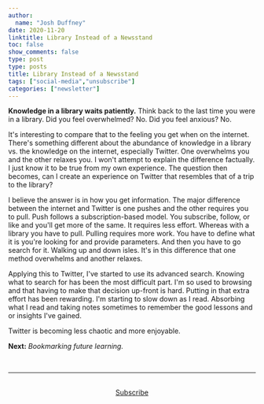 ```yaml
---
author:
  name: "Josh Duffney"
date: 2020-11-20
linktitle: Library Instead of a Newsstand
toc: false
show_comments: false
type: post
type: posts
title: Library Instead of a Newsstand
tags: ["social-media","unsubscribe"]
categories: ["newsletter"]
---
```


**Knowledge in a library waits patiently.** Think back to the last time you were in a library. Did you feel overwhelmed? No. Did you feel anxious? No.

It's interesting to compare that to the feeling you get when on the internet. There's something different about the abundance of knowledge in a library vs. the knowledge on the internet, especially Twitter. One overwhelms you and the other relaxes you. I won't attempt to explain the difference factually. I just know it to be true from my own experience. The question then becomes, can I create an experience on Twitter that resembles that of a trip to the library?

I believe the answer is in how you get information. The major difference between the internet and Twitter is one pushes and the other requires you to pull. Push follows a subscription-based model. You subscribe, follow, or like and you'll get more of the same. It requires less effort. Whereas with a library you have to pull. Pulling requires more work. You have to define what it is you're looking for and provide parameters. And then you have to go search for it. Walking up and down isles. It's in this difference that one method overwhelms and another relaxes.

Applying this to Twitter, I've started to use its advanced search. Knowing what to search for has been the most difficult part. I'm so used to browsing and that having to make that decision up-front is hard. Putting in that extra effort has been rewarding. I'm starting to slow down as I read. Absorbing what I read and taking notes sometimes to remember the good lessons and or insights I've gained.

Twitter is becoming less chaotic and more enjoyable.

**Next:** _Bookmarking future learning._

<br>

---

<br>

<div align="center">
<a href="https://share.mailbrew.com/joshduffney/the-duffney-digest-YkdkmVElQDAP">Subscribe</a>
</div>

<br>